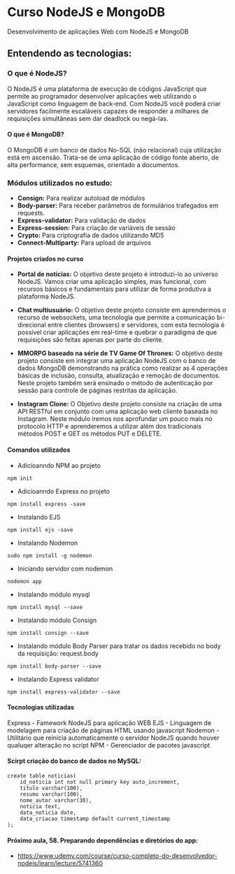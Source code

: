 # Curso NodeJS e MongoDB

Desenvolvimento de aplicações Web com NodeJS e MongoDB

## Entendendo as tecnologias:

### O que é NodeJS?

O NodeJS é uma plataforma de execução de códigos JavaScript que permite ao programador desenvolver aplicações web utilizando o JavaScript como linguagem de back-end. Com NodeJS você poderá criar servidores facilmente escaláveis capazes de responder a milhares de requisições simultâneas sem dar deadlock ou negá-las.

#### O que é MongoDB?

O MongoDB é um banco de dados No-SQL (não relacional) cuja utilização está em ascensão. Trata-se de uma aplicação de código fonte aberto, de alta performance, sem esquemas, orientado a documentos.

### Módulos utilizados no estudo:

* **Consign:** Para realizar autoload de módulos
* **Body-parser:** Para receber parâmetros de formulários trafegados em requests.
* **Express-validator:** Para validação de dados
* **Express-session:** Para criação de variáveis de sessão
* **Crypto:** Para criptografia de dados utilizando MD5
* **Connect-Multiparty:** Para upload de arquivos


#### Projetos criados no curso

- **Portal de notícias:** O objetivo deste projeto é introduzi-lo ao universo NodeJS. Vamos criar uma aplicação simples, mas funcional, com recursos básicos e fundamentais para utilizar de forma produtiva a plataforma NodeJS.

- **Chat multiusuário:** O objetivo deste projeto consiste em aprendermos o recurso de websockets, uma tecnologia que permite a comunicação bi-direcional entre clientes (browsers) e servidores, com esta tecnologia é possível criar aplicações em real-time e quebrar o paradigma de que requisições são feitas apenas por parte do cliente.

- **MMORPG baseado na série de TV Game Of Thrones:** O objetivo deste projeto consiste em integrar uma aplicação NodeJS com o banco de dados MongoDB demonstrando na prática como realizar as 4 operações básicas de inclusão, consulta, atualização e remoção de documentos. Neste projeto também será ensinado o método de autenticação por sessão para controle de páginas restritas da aplicação.

- **Instagram Clone:** O Objetivo deste projeto consiste na criação de uma API RESTful em conjunto com uma aplicação web cliente baseada no Instagram. Neste módulo iremos nos aprofundar um pouco mais no protocolo HTTP e aprenderemos a utilizar além dos tradicionais métodos POST e GET os métodos PUT e DELETE.

#### Comandos utilizados
* Adicioanndo NPM ao projeto
```
npm init
```
* Adicioanndo Express no projeto
```
npm install express -save
```
* Instalando EJS
```
npm install ejs -save
```

* Instalando Nodemon
```
sudo npm install -g nodemon
```

* Iniciando servidor com nodemon
```
nodemon app
```

* Instalando módulo mysql
```
npm install mysql --save
```

* Instalando módulo Consign
```
npm install consign --save
```

* Instalando módulo Body Parser para tratar os dados recebido no body da requisição: request.body
```
npm install body-parser --save
```

* Instalando Express validator
```
npm install express-validator --save
```

#### Tecnologias utilizadas
Express - Famework NodeJS para aplicação WEB
EJS - Linguagem de modelagem para criação de páginas HTML usando javascript
Nodemon - Utilitário que reinicia automaticamente o servidor NodeJS quando houver qualuqer alteração no script
NPM - Gerenciador de pacotes javascript

#### Scirpt criação do banco de dados no MySQL:
```
create table noticias(
    id_noticia int not null primary key auto_increment,
    titulo varchar(100),
    resumo varchar(100),
    nome_autor varchar(30),
    noticia text, 
    data_noticia date,
    data_criacao timestamp default current_timestamp
);
```

#### Próximo aula, 58. Preparando dependências e diretórios do app: 
* https://www.udemy.com/course/curso-completo-do-desenvolvedor-nodejs/learn/lecture/5741360
